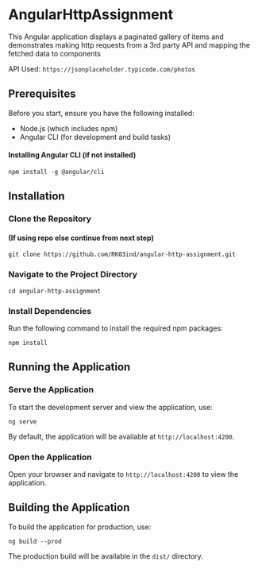 # AngularHttpAssignment

This Angular application displays a paginated gallery of items and demonstrates making http requests from a 3rd party API and mapping the fetched data to components

API Used: `https://jsonplaceholder.typicode.com/photos`

## Prerequisites

Before you start, ensure you have the following installed:

- Node.js (which includes npm)
- Angular CLI (for development and build tasks)

#### Installing Angular CLI (if not installed)

```
npm install -g @angular/cli
```

## Installation

### Clone the Repository

#### (If using repo else continue from next step)

```
git clone https://github.com/RK03ind/angular-http-assignment.git
```

### Navigate to the Project Directory

```
cd angular-http-assignment
```

### Install Dependencies

Run the following command to install the required npm packages:

```
npm install
```

## Running the Application

### Serve the Application

To start the development server and view the application, use:

```
ng serve
```

By default, the application will be available at `http://localhost:4200`.

### Open the Application

Open your browser and navigate to `http://localhost:4200` to view the application.

## Building the Application

To build the application for production, use:

```
ng build --prod
```

The production build will be available in the `dist/` directory.
